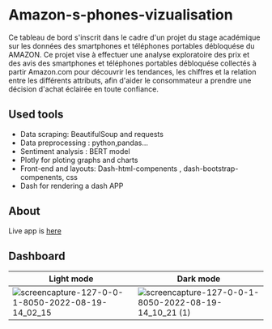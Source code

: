 # Amazon-s-phones-vizualisation
Ce tableau de bord s'inscrit dans le cadre d'un projet du stage académique sur les données des smartphones et téléphones portables débloquése du AMAZON. Ce projet vise à effectuer une analyse exploratoire des prix et des avis des smartphones et téléphones portables débloquése collectés à partir Amazon.com pour découvrir les tendances, les chiffres et la relation entre les différents attributs, afin d'aider le consommateur a prendre une décision d'achat éclairée en toute confiance.
## Used tools
- Data scraping: BeautifulSoup and requests
- Data preprocessing : python,pandas...
- Sentiment analysis : BERT model
- Plotly for ploting graphs and charts
- Front-end and layouts: Dash-html-compenents , dash-bootstrap-compenents, css
- Dash for rendering a dash APP 
## About
Live app is [here](https://pages.github.com/)
## Dashboard

| Light mode  | Dark mode |
| --------------- | --------------- |
|![screencapture-127-0-0-1-8050-2022-08-19-14_02_15](https://user-images.githubusercontent.com/84460741/185655393-f8cb61a2-9e9a-4f04-961c-0b7518f735dd.png)|![screencapture-127-0-0-1-8050-2022-08-19-14_10_21 (1)](https://user-images.githubusercontent.com/84460741/185655429-d49bd6d0-fa6e-48ce-95c7-8a9e28a95ffc.png)|
